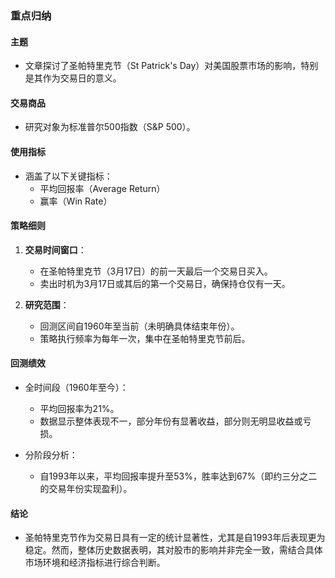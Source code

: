 ### 重点归纳  

#### 主题  
- 文章探讨了圣帕特里克节（St Patrick's Day）对美国股票市场的影响，特别是其作为交易日的意义。  

#### 交易商品  
- 研究对象为标准普尔500指数（S&P 500）。  

#### 使用指标  
- 涵盖了以下关键指标：  
  - 平均回报率（Average Return）  
  - 赢率（Win Rate）  

#### 策略细则  
1. **交易时间窗口**：  
   - 在圣帕特里克节（3月17日）的前一天最后一个交易日买入。  
   - 卖出时机为3月17日或其后的第一个交易日，确保持仓仅有一天。  

2. **研究范围**：  
   - 回测区间自1960年至当前（未明确具体结束年份）。  
   - 策略执行频率为每年一次，集中在圣帕特里克节前后。  

#### 回测绩效  
- 全时间段（1960年至今）：  
  - 平均回报率为21%。  
  - 数据显示整体表现不一，部分年份有显著收益，部分则无明显收益或亏损。  

- 分阶段分析：  
  - 自1993年以来，平均回报率提升至53%，胜率达到67%（即约三分之二的交易年份实现盈利）。  

#### 结论  
- 圣帕特里克节作为交易日具有一定的统计显著性，尤其是自1993年后表现更为稳定。然而，整体历史数据表明，其对股市的影响并非完全一致，需结合具体市场环境和经济指标进行综合判断。
